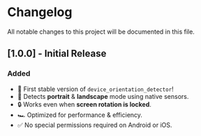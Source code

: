 # Changelog

All notable changes to this project will be documented in this file.

## [1.0.0] - Initial Release
### Added
- 🎉 First stable version of `device_orientation_detector`!
- 📱 Detects **portrait** & **landscape** mode using native sensors.
- 🔒 Works even when **screen rotation is locked**.
- 🏎️ Optimized for performance & efficiency.
- ✅ No special permissions required on Android or iOS.
